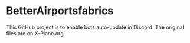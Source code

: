 # BetterAirportsfabrics
This GitHub project is to enable bots auto-update in Discord.
The original files are on X-Plane.org
